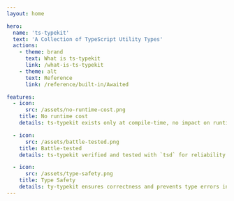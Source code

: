 ```yaml
---
layout: home

hero:
  name: 'ts-typekit'
  text: 'A Collection of TypeScript Utility Types'
  actions:
    - theme: brand
      text: What is ts-typekit
      link: /what-is-ts-typekit
    - theme: alt
      text: Reference
      link: /reference/built-in/Awaited

features:
  - icon:
      src: /assets/no-runtime-cost.png
    title: No runtime cost
    details: ts-typekit exists only at compile-time, no impact on runtime performance.

  - icon:
      src: /assets/battle-tested.png
    title: Battle-tested
    details: ts-typekit verified and tested with `tsd` for reliability.

  - icon:
      src: /assets/type-safety.png
    title: Type Safety
    details: ty-typekit ensures correctness and prevents type errors in TypeScript code.
---
```

